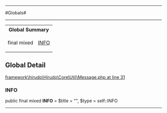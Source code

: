 - - -

#Globals#

- - -

<table id="summary_global" class="title">
<tr><th colspan="2" class="title">Global Summary</th></tr>
<tr>
<td>final  mixed</td>
<td class="description"><p class="name"><a href="#INFO">INFO</a></p></td>
</tr>
</table>

<h2 id="detail_global">Global Detail</h2>

<a href="https://github.com/JeyDotC/Hirudo/blob/master/framework/hirudo/Hirudo/Core/Util/Message.php#L31" target='_blank'>framework\hirudo\Hirudo\Core\Util\Message.php at line 31</a>

<h3 id="INFO">INFO</h3>


public final  mixed **INFO** = $title = &quot;&quot;, $type = self::INFO

<div class="details">
</div>

- - -

